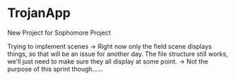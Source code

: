 # TrojanApp
New Project for Sophomore Project

Trying to implement scenes -> Right now only the field scene displays things, so that will be an issue for another day. The file structure still works, we'll just need to make sure they all display at some point. -> Not the purpose of this sprint though......
